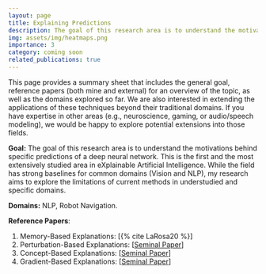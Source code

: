 ```yaml
---
layout: page
title: Explaining Predictions
description: The goal of this research area is to understand the motivations behind specific predictions of a deep neural network (e.g., biased decisions).
img: assets/img/heatmaps.png
importance: 3
category: coming soon
related_publications: true
---
```

This page provides a summary sheet that includes the general goal, reference papers (both mine and external) for an overview of the topic, as well as the domains explored so far. We are also interested in extending the applications of these techniques beyond their traditional domains. If you have expertise in other areas (e.g., neuroscience, gaming, or audio/speech modeling), we would be happy to explore potential extensions into those fields.

**Goal:** The goal of this research area is to understand the motivations behind specific predictions of a deep neural network. This is the first and the most extensively studied area in eXplainable Artificial Intelligence. While the field has strong baselines for common domains (Vision and NLP), my research aims to explore the limitations of current methods in understudied and specific domains.

**Domains:** NLP, Robot Navigation.

**Reference Papers**: 
1. Memory-Based Explanations: [{% cite LaRosa20 %}]
2. Perturbation-Based Explanations: [<a href="https://arxiv.org/abs/1602.04938">Seminal Paper</a>] 
3. Concept-Based Explanations: [<a href="https://arxiv.org/abs/1711.11279">Seminal Paper</a>]
4. Gradient-Based Explanations: [<a href="https://arxiv.org/abs/1703.01365">Seminal Paper</a>]

